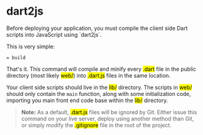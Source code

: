 # dart2js
<p class='lead'>
Before deploying your application, you must compile the client side Dart scripts into JavaScript using `dart2js`.
</p>

This is very simple:

```bridge
= build
```

That's it. This command will compile and minify every <mark>.dart</mark> file in the public directory (most likely
<mark>web/</mark>) into <mark>.dart.js</mark> files in the same location.

Your client side scripts should live in the <mark>lib/</mark> directory. The scripts in <mark>web/</mark> should only
contain the `main` function, along with some initialization code, importing you main front end code base within the
<mark>lib/</mark> directory.

> **Note:** As a default, <mark>.dart.js</mark> files will be ignored by Git. Either issue this command on your live
> server, deploy using another method than Git, or simply modify the <mark>.gitignore</mark> file in the root of the
> project.